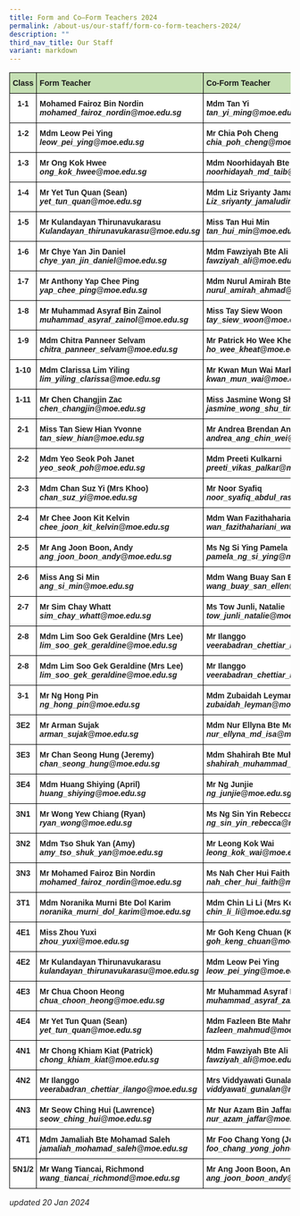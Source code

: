```yaml
---
title: Form and Co–Form Teachers 2024
permalink: /about-us/our-staff/form-co-form-teachers-2024/
description: ""
third_nav_title: Our Staff
variant: markdown
---
```

<style type="text/css">
.tg  {border-collapse:collapse;border-spacing:0;}
.tg td{border-color:black;border-style:solid;border-width:1px;font-family:Arial, sans-serif;font-size:14px;
  overflow:hidden;padding:10px 5px;word-break:normal;}
.tg th{border-color:black;border-style:solid;border-width:1px;font-family:Arial, sans-serif;font-size:14px;
  font-weight:normal;overflow:hidden;padding:10px 5px;word-break:normal;}
.tg .tg-dgl5{background-color:#FFF;font-weight:bold;text-align:left;vertical-align:top}
.tg .tg-9hzb{background-color:#FFF;font-weight:bold;text-align:center;vertical-align:top}
	.tg .tg-s7g5{background-color:#C5E0B3;font-weight:bold;text-align:left;vertical-align:top}
</style>

<table class="tg">
<thead>
 <tr>
    <th class="tg-s7g5">Class</th>
    <th class="tg-s7g5">Form Teacher</th>
    <th class="tg-s7g5">Co-Form Teacher</th>
    <th class="tg-s7g5">Co-Form Teacher</th>
</tr>
</thead>
<tbody>
  <tr>
    <td class="tg-9hzb">1-1</td>
		<td class="tg-dgl5">Mohamed Fairoz Bin Nordin<br><i>mohamed_fairoz_nordin@moe.edu.sg </i></td>
		<td class="tg-dgl5">Mdm	Tan Yi <br><i>tan_yi_ming@moe.edu.sg</i></td>
		   <td class="tg-dgl5"> </td>
  </tr>
  <tr>
    <td class="tg-9hzb">1-2</td>
    <td class="tg-dgl5">Mdm Leow Pei Ying<br><i>leow_pei_ying@moe.edu.sg </i></td>
    <td class="tg-dgl5">Mr Chia Poh Cheng<br><i>chia_poh_cheng@moe.edu.sg
 </i></td>
    <td class="tg-dgl5"> </td>
  </tr>
  <tr>
    <td class="tg-9hzb">1-3</td>
    <td class="tg-dgl5">Mr Ong Kok Hwee
<br><i>ong_kok_hwee@moe.edu.sg</i></td>
    <td class="tg-dgl5">Mdm Noorhidayah Bte Md Taib<br><i>noorhidayah_md_taib@moe.edu.sg </i></td>
    <td class="tg-dgl5"> </td>
  </tr>
  <tr>
    <td class="tg-9hzb">1-4</td>
    <td class="tg-dgl5">Mr Yet Tun Quan (Sean)<br><i>yet_tun_quan@moe.edu.sg </i></td>
    <td class="tg-dgl5">Mdm Liz Sriyanty Jamaludin<br><i>Liz_sriyanty_jamaludin@moe.edu.sg</i>
			   </td><td class="tg-dgl5"> </td>
  </tr>
  <tr>
    <td class="tg-9hzb">1-5</td>
    <td class="tg-dgl5">Mr Kulandayan Thirunavukarasu<br><i>Kulandayan_thirunavukarasu@moe.edu.sg</i></td>
    <td class="tg-dgl5">Miss Tan Hui Min<br><i>tan_hui_min@moe.edu.sg 
</i></td>
    <td class="tg-dgl5"> </td>
  </tr>
  <tr>
    <td class="tg-9hzb">1-6</td>
    <td class="tg-dgl5">Mr Chye Yan Jin Daniel <br><i>chye_yan_jin_daniel@moe.edu.sg</i></td>
    <td class="tg-dgl5">Mdm Fawziyah Bte Ali<br><i>fawziyah_ali@moe.edu.sg </i></td>
    <td class="tg-dgl5"> <br>
			<i> </i></td>
  </tr>
  <tr>
    <td class="tg-9hzb">1-7</td>
    <td class="tg-dgl5">Mr Anthony Yap Chee Ping<br><i>yap_chee_ping@moe.edu.sg </i></td>
    <td class="tg-dgl5">Mdm Nurul Amirah Bte Ahmad <br><i>nurul_amirah_ahmad@moe.edu.sg</i></td>
		<td class="tg-dgl5"></td>
  </tr>
  <tr>
    <td class="tg-9hzb">1-8</td>
    <td class="tg-dgl5">Mr Muhammad Asyraf Bin Zainol <br><i>muhammad_asyraf_zainol@moe.edu.sg </i></td>
    <td class="tg-dgl5">Miss Tay Siew Woon<br><i>tay_siew_woon@moe.edu.sg  </i></td>
    <td class="tg-dgl5"></td>
  </tr>
	  <tr>
    <td class="tg-9hzb">1-9</td>
    <td class="tg-dgl5">Mdm Chitra Panneer Selvam<br><i>chitra_panneer_selvam@moe.edu.sg </i></td>
    <td class="tg-dgl5">Mr Patrick Ho Wee Kheat
<br><i>ho_wee_kheat@moe.edu.sg </i></td>
    <td class="tg-dgl5"> </td>
  </tr>
		  <tr>
    <td class="tg-9hzb">1-10</td>
    <td class="tg-dgl5">Mdm Clarissa Lim Yiling<br><i>lim_yiling_clarissa@moe.edu.sg</i></td>
    <td class="tg-dgl5">Mr Kwan Mun Wai Mark
<br><i>kwan_mun_wai@moe.edu.sg </i></td>
    <td class="tg-dgl5"> </td>
  </tr>
		  <tr>
    <td class="tg-9hzb">1-11</td>
    <td class="tg-dgl5">Mr Chen Changjin Zac<br><i>chen_changjin@moe.edu.sg </i></td>
    <td class="tg-dgl5">Miss Jasmine Wong Shu Ting
<br><i>jasmine_wong_shu_ting@moe.edu.sg </i></td>
    <td class="tg-dgl5">Mdm Ng Xiang Ming<i>ng_xiang_ming@moe.edu.sg </i> </td>
  </tr>
  <tr>
    <td class="tg-9hzb">2-1</td>
    <td class="tg-dgl5">Miss Tan Siew Hian Yvonne<br><i>tan_siew_hian@moe.edu.sg  </i></td>
    <td class="tg-dgl5">Mr Andrea Brendan Ang Chin Wei <br><i>andrea_ang_chin_wei@moe.edu.sg </i></td>
    <td class="tg-dgl5"> </td>
  </tr>
  <tr>
    <td class="tg-9hzb">2-2</td>
    <td class="tg-dgl5">Mdm Yeo Seok Poh Janet
<br><i>yeo_seok_poh@moe.edu.sg </i></td>
        <td class="tg-dgl5">Mdm Preeti Kulkarni<br><i>preeti_vikas_palkar@moe.edu.sg </i></td>
		 <td class="tg-dgl5"> </td>
  </tr>
  <tr>
    <td class="tg-9hzb">2-3</td>
    <td class="tg-dgl5">Mdm Chan Suz Yi (Mrs Khoo)<br><i>chan_suz_yi@moe.edu.sg </i></td>
		<td class="tg-dgl5">Mr Noor Syafiq<br><i>noor_syafiq_abdul_rashid@moe.edu.sg 
</i></td>
    <td class="tg-dgl5"></td><td class="tg-dgl5"></td>
</tr>
  <tr>
    <td class="tg-9hzb">2-4</td>
    <td class="tg-dgl5">Mr Chee Joon Kit Kelvin<br><i>chee_joon_kit_kelvin@moe.edu.sg  </i></td>
    <td class="tg-dgl5">Mdm Wan Fazithahariani Bte Wan Ahmad<br><i>wan_fazithahariani_wan_a@moe.edu.sg  </i></td>
		<td class="tg-dgl5"></td>
  </tr>
  <tr>
    <td class="tg-9hzb">2-5</td>
    <td class="tg-dgl5">Mr Ang Joon Boon, Andy<br><i>ang_joon_boon_andy@moe.edu.sg</i></td>
    <td class="tg-dgl5">Ms Ng Si Ying Pamela<br><i>pamela_ng_si_ying@moe.edu.sg </i></td>
    <td class="tg-dgl5"></td>
  </tr>
  <tr>
    <td class="tg-9hzb">2-6</td>
    <td class="tg-dgl5">Miss Ang Si Min <br><i>ang_si_min@moe.edu.sg </i></td>
    <td class="tg-dgl5">Mdm Wang Buay San Ellen<br><i>wang_buay_san_ellen@moe.edu.sg </i></td>
    <td class="tg-dgl5"></td>
  </tr>
  <tr>
    <td class="tg-9hzb">2-7</td>
    <td class="tg-dgl5">Mr Sim Chay Whatt<br><i>sim_chay_whatt@moe.edu.sg</i></td>
    <td class="tg-dgl5">Ms Tow Junli, Natalie<br><i>tow_junli_natalie@moe.edu.sg   </i></td>
    <td class="tg-dgl5"> </td>
  </tr>
  <tr>
    <td class="tg-9hzb">2-8</td>
    <td class="tg-dgl5">Mdm Lim Soo Gek Geraldine (Mrs Lee)<br><i>lim_soo_gek_geraldine@moe.edu.sg</i></td>
    <td class="tg-dgl5">Mr Ilanggo<br><i>veerabadran_chettiar_ilango@moe.edu.sg </i></td>
    <td class="tg-dgl5"></td>
  </tr>
	 <tr>
    <td class="tg-9hzb">2-8</td>
    <td class="tg-dgl5">Mdm Lim Soo Gek Geraldine (Mrs Lee)<br><i>lim_soo_gek_geraldine@moe.edu.sg</i></td>
    <td class="tg-dgl5">Mr Ilanggo<br><i>veerabadran_chettiar_ilango@moe.edu.sg </i></td>
    <td class="tg-dgl5"></td>
  </tr>
  <tr>
    <td class="tg-9hzb">3-1</td>
    <td class="tg-dgl5">Mr Ng Hong Pin<br><i>ng_hong_pin@moe.edu.sg</i></td>
    <td class="tg-dgl5">Mdm Zubaidah Leyman<br><i>zubaidah_leyman@moe.edu.sg </i></td>
    <td class="tg-dgl5"></td>
  </tr>
  <tr>
    <td class="tg-9hzb">3E2</td>
		  <td class="tg-dgl5"> Mr Arman Sujak<br><i>arman_sujak@moe.edu.sg</i></td>
    <td class="tg-dgl5">Mdm Nur Ellyna Bte Mohamed Isa
<br><i>nur_ellyna_md_isa@moe.edu.sg</i></td>
 <td class="tg-dgl5">Ms Jin Chan
<br><i>jin_chan@moe.edu.sg</i></td>
</tr>
  <tr>
    <td class="tg-9hzb">3E3</td>
<td class="tg-dgl5"> Mr Chan Seong Hung (Jeremy)<br><i>chan_seong_hung@moe.edu.sg </i></td>
    <td class="tg-dgl5">Mdm Shahirah Bte Muhammad Sharif<br><i>shahirah_muhammad_sharif@moe.edu.sg</i></td>
    <td class="tg-dgl5"> </td>
  </tr>
  <tr>
    <td class="tg-9hzb">3E4</td>
    <td class="tg-dgl5">Mdm Huang Shiying (April)
<br><i>huang_shiying@moe.edu.sg </i></td>
    <td class="tg-dgl5">Mr Ng Junjie<br><i>ng_junjie@moe.edu.sg</i></td>
    <td class="tg-dgl5"> </td>
  </tr>
  <tr>
    <td class="tg-9hzb">3N1</td>
    <td class="tg-dgl5">Mr Wong Yew Chiang (Ryan)<br><i>ryan_wong@moe.edu.sg</i> </td>
    <td class="tg-dgl5">Ms Ng Sin Yin Rebecca<br><i>ng_sin_yin_rebecca@moe.edu.sg</i></td>
    <td class="tg-dgl5">Mr Daniel Chye<br><i>chye_yan_jin_daniel@moe.edu.sg</i></td>
    <td class="tg-dgl5"></td>
 </tr>
 <tr>
    <td class="tg-9hzb">3N2</td>
    <td class="tg-dgl5">Mdm Tso Shuk Yan (Amy)<br><i>amy_tso_shuk_yan@moe.edu.sg </i></td>
    <td class="tg-dgl5">Mr Leong Kok Wai<br><i>leong_kok_wai@moe.edu.sg </i></td>
		 <td class="tg-dgl5">Mr Goh Wenjie Reuben<br><i>goh_wenjie_reuben@moe.edu.sg</i></td>
		
  </tr>
  <tr>
    <td class="tg-9hzb">3N3</td>
    <td class="tg-dgl5">Mr Mohamed Fairoz Bin Nordin<br><i>mohamed_fairoz_nordin@moe.edu.sg </i></td>
    <td class="tg-dgl5">Ms Nah Cher Hui Faith <br><i>nah_cher_hui_faith@moe.edu.sg</i></td>
      </tr>
  <tr>
    <td class="tg-9hzb">3T1</td>
    <td class="tg-dgl5">Mdm Noranika Murni Bte Dol Karim<br><i>noranika_murni_dol_karim@moe.edu.sg</i></td>
    <td class="tg-dgl5">Mdm Chin Li Li (Mrs Koh)<br><i>chin_li_li@moe.edu.sg </i></td>
    <td class="tg-dgl5"></td>
  </tr>
  <tr>
    <td class="tg-9hzb">4E1</td>
    <td class="tg-dgl5">Miss Zhou Yuxi<br><i>zhou_yuxi@moe.edu.sg </i></td>
    <td class="tg-dgl5">Mr Goh Keng Chuan (Ken)<br><i>goh_keng_chuan@moe.edu.sg</i></td>
    <td class="tg-dgl5"> </td>
  </tr>
  <tr>
    <td class="tg-9hzb">4E2</td>
    <td class="tg-dgl5">Mr Kulandayan Thirunavukarasu
<br><i>kulandayan_thirunavukarasu@moe.edu.sg</i></td>
    <td class="tg-dgl5">Mdm Leow Pei Ying<br><i>leow_pei_ying@moe.edu.sg</i></td>
    <td class="tg-dgl5"> </td>
  </tr>
  <tr>
    <td class="tg-9hzb">4E3</td>
    <td class="tg-dgl5">Mr Chua Choon Heong<br><i>chua_choon_heong@moe.edu.sg </i></td>
    <td class="tg-dgl5">Mr Muhammad Asyraf Bin Zainol<br><i>muhammad_asyraf_zainol@moe.edu.sg</i></td>
    <td class="tg-dgl5"> </td>
  </tr>
  <tr>
    <td class="tg-9hzb">4E4</td>
    <td class="tg-dgl5">Mr Yet Tun Quan (Sean)<br><i>yet_tun_quan@moe.edu.sg </i></td>
    <td class="tg-dgl5">Mdm Fazleen Bte Mahmud<br><i>fazleen_mahmud@moe.edu.sg</i></td>
    <td class="tg-dgl5"> </td>
  </tr>
  <tr>
    <td class="tg-9hzb">4N1</td>
    <td class="tg-dgl5">Mr Chong Khiam Kiat (Patrick)<br><i>chong_khiam_kiat@moe.edu.sg</i></td>
    <td class="tg-dgl5">Mdm Fawziyah Bte Ali<br><i>fawziyah_ali@moe.edu.sg </i></td>
    <td class="tg-dgl5">Mdm Leong Meng Wai (Audrey)<br><i>leong_meng_wai@moe.edu.sg </i></td>
  </tr>
  <tr>
    <td class="tg-9hzb">4N2</td>
    <td class="tg-dgl5">Mr Ilanggo<br><i>veerabadran_chettiar_ilango@moe.edu.sg </i></td>
    <td class="tg-dgl5">Mrs Viddyawati Gunalan<br><i>viddyawati_gunalan@moe.edu.sg </i></td>
    <td class="tg-dgl5"></td>
  </tr>
  <tr>
    <td class="tg-9hzb">4N3</td>
    <td class="tg-dgl5">Mr Seow Ching Hui (Lawrence)<br><i>seow_ching_hui@moe.edu.sg</i></td>
    <td class="tg-dgl5">Mr Nur Azam Bin Jaffar<br><i>nur_azam_jaffar@moe.edu.sg </i></td>
    <td class="tg-dgl5"></td>
  </tr>
	 <tr>
    <td class="tg-9hzb">4T1</td>
    <td class="tg-dgl5">Mdm Jamaliah Bte Mohamad Saleh<br><i>jamaliah_mohamad_saleh@moe.edu.sg </i></td>
    <td class="tg-dgl5">Mr Foo Chang Yong (John)<br><i>foo_chang_yong_john@moe.edu.sg </i></td>
    <td class="tg-dgl5"></td>
  </tr>
  <tr>
      <td class="tg-9hzb">5N1/2</td>
    <td class="tg-dgl5">Mr Wang Tiancai, Richmond<br><i>wang_tiancai_richmond@moe.edu.sg </i></td>
  <td class="tg-dgl5">Mr Ang Joon Boon, Andy<br><i>ang_joon_boon_andy@moe.edu.sg</i></td>
    <td class="tg-dgl5">Mr Mohamad Shalleh Bin Suja’ee<br><i>mohamad_shalleh_bin_sujaee@moe.edu.sg</i></td>
    <td class="tg-dgl5"> </td>
  </tr>
</tbody>
</table>

*updated 20 Jan 2024*